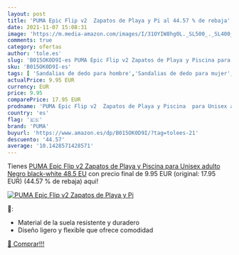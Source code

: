 ```yaml
---
layout: post
title: 'PUMA Epic Flip v2  Zapatos de Playa y Pi al 44.57 % de rebaja'
date: 2021-11-07 15:08:31
image: 'https://m.media-amazon.com/images/I/31OYIW8hg0L._SL500_._SL400_.jpg'
comments: true
category: ofertas
author: 'tole.es'
slug: 'B015OK0D9I-es PUMA Epic Flip v2 Zapatos de Playa y Piscina para Unisex...'
sku: 'B015OK0D9I-es'
tags: [ 'Sandalias de dedo para hombre','Sandalias de dedo para mujer','Sandalias y palas de mujer','Zapatos','Zapatos para hombre','Zapatos para mujer','Zapatos y complementos','puma','zapatos', ]
actualPrice: 9.95 EUR
currency: EUR
price: 9.95
comparePrice: 17.95 EUR
prodname: 'PUMA Epic Flip v2  Zapatos de Playa y Piscina  para Unisex adulto  Negro  black-white   48.5 EU'
country: 'es'
flag: '🇪🇸'
brand: 'PUMA'
buyurl: 'https://www.amazon.es/dp/B015OK0D9I/?tag=tolees-21'
descuento: '44.57'
average: '10.1428571428571'
---
```


Tienes [PUMA Epic Flip v2  Zapatos de Playa y Piscina  para Unisex adulto  Negro  black-white   48.5 EU](https://www.amazon.es/dp/B015OK0D9I/?tag=tolees-21) con precio final de  9.95 EUR (original: 17.95 EUR) (44.57 %  de rebaja) aqui!

[![PUMA Epic Flip v2  Zapatos de Playa y Pi](https://m.media-amazon.com/images/I/31OYIW8hg0L._SL500_._SL400_.jpg)](https://www.amazon.es/dp/B015OK0D9I/?tag=tolees-21)

🔎:

- Material de la suela resistente y duradero
- Diseño ligero y flexible que ofrece comodidad

[🛒 Comprar!!!](https://www.amazon.es/dp/B015OK0D9I/?tag=tolees-21)
